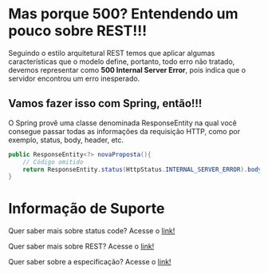 # Mas porque 500? Entendendo um pouco sobre REST!!!

Seguindo o estilo arquitetural REST temos que aplicar algumas características que o modelo define, portanto, todo erro 
não tratado, devemos representar como **500 Internal Server Error**, pois indica que o servidor encontrou um erro 
inesperado.

## Vamos fazer isso com Spring, então!!!

O Spring provê uma classe denominada ResponseEntity na qual você consegue passar todas as informações da requisição HTTP, 
como por exemplo, status, body, header, etc.

```java
public ResponseEntity<?> novaProposta(){
    // Código omitido
    return ResponseEntity.status(HttpStatus.INTERNAL_SERVER_ERROR).body(body);
}
```

# Informação de Suporte

Quer saber mais sobre status code? Acesse o [link!](../informacao_suporte/rest-status.md)

Quer saber mais sobre REST? Acesse o [link!](https://restfulapi.net/)

Quer saber sobre a especificação? Acesse o [link!](https://tools.ietf.org/html/rfc7231#section-6.6.1)